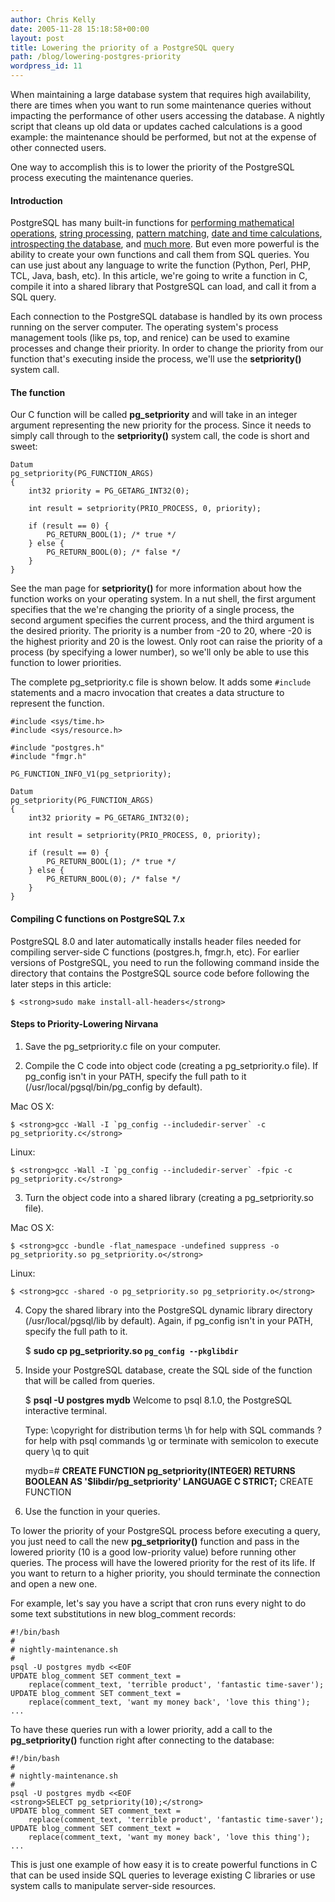 ```yaml
---
author: Chris Kelly
date: 2005-11-28 15:18:58+00:00
layout: post
title: Lowering the priority of a PostgreSQL query
path: /blog/lowering-postgres-priority
wordpress_id: 11
---
```


When maintaining a large database system that requires high availability, there are times when you want to run some maintenance queries without impacting the performance of other users accessing the database. A nightly script that cleans up old data or updates cached calculations is a good example: the maintenance should be performed, but not at the expense of other connected users.

One way to accomplish this is to lower the priority of the PostgreSQL process executing the maintenance queries.

<!-- more -->



#### Introduction


PostgreSQL has many built-in functions for [performing mathematical operations](http://www.postgresql.org/docs/8.1/interactive/functions-math.html), [string processing](http://www.postgresql.org/docs/8.1/interactive/functions-string.html), [pattern matching](http://www.postgresql.org/docs/8.1/interactive/functions-matching.html), [date and time calculations](http://www.postgresql.org/docs/8.1/interactive/functions-datetime.html), [introspecting the database](http://www.postgresql.org/docs/8.1/interactive/functions-info.html), and [much more](http://www.postgresql.org/docs/8.1/interactive/functions.html). But even more powerful is the ability to create your own functions and call them from SQL queries. You can use just about any language to write the function (Python, Perl, PHP, TCL, Java, bash, etc). In this article, we're going to write a function in C, compile it into a shared library that PostgreSQL can load, and call it from a SQL query.

Each connection to the PostgreSQL database is handled by its own process running on the server computer. The operating system's process management tools (like ps, top, and renice) can be used to examine processes and change their priority. In order to change the priority from our function that's executing inside the process, we'll use the **setpriority()** system call.



#### The function



Our C function will be called **pg_setpriority** and will take in an integer argument representing the new priority for the process. Since it needs to simply call through to the **setpriority()** system call, the code is short and sweet:




    Datum
    pg_setpriority(PG_FUNCTION_ARGS)
    {
        int32 priority = PG_GETARG_INT32(0);

        int result = setpriority(PRIO_PROCESS, 0, priority);

        if (result == 0) {
            PG_RETURN_BOOL(1); /* true */
        } else {
            PG_RETURN_BOOL(0); /* false */
        }
    }




See the man page for **setpriority()** for more information about how the function works on your operating system. In a nut shell, the first argument specifies that the we're changing the priority of a single process, the second argument specifies the current process, and the third argument is the desired priority. The priority is a number from -20 to 20, where -20 is the highest priority and 20 is the lowest. Only root can raise the priority of a process (by specifying a lower number), so we'll only be able to use this function to lower priorities.

The complete pg_setpriority.c file is shown below. It adds some `#include` statements and a macro invocation that creates a data structure to represent the function.




    #include <sys/time.h>
    #include <sys/resource.h>

    #include "postgres.h"
    #include "fmgr.h"

    PG_FUNCTION_INFO_V1(pg_setpriority);

    Datum
    pg_setpriority(PG_FUNCTION_ARGS)
    {
        int32 priority = PG_GETARG_INT32(0);

        int result = setpriority(PRIO_PROCESS, 0, priority);

        if (result == 0) {
            PG_RETURN_BOOL(1); /* true */
        } else {
            PG_RETURN_BOOL(0); /* false */
        }
    }






#### Compiling C functions on PostgreSQL 7.x



PostgreSQL 8.0 and later automatically installs header files needed for compiling server-side C functions (postgres.h, fmgr.h, etc). For earlier versions of PostgreSQL, you need to run the following command inside the directory that contains the PostgreSQL source code before following the later steps in this article:




    $ <strong>sudo make install-all-headers</strong>






#### Steps to Priority-Lowering Nirvana



1. Save the pg_setpriority.c file on your computer.

2. Compile the C code into object code (creating a pg_setpriority.o file). If pg_config isn't in your PATH, specify the full path to it (/usr/local/pgsql/bin/pg_config by default).

Mac OS X:



    $ <strong>gcc -Wall -I `pg_config --includedir-server` -c pg_setpriority.c</strong>




Linux:



    $ <strong>gcc -Wall -I `pg_config --includedir-server` -fpic -c pg_setpriority.c</strong>




3. Turn the object code into a shared library (creating a pg_setpriority.so file).

Mac OS X:



    $ <strong>gcc -bundle -flat_namespace -undefined suppress -o pg_setpriority.so pg_setpriority.o</strong>




Linux:



    $ <strong>gcc -shared -o pg_setpriority.so pg_setpriority.o</strong>




4. Copy the shared library into the PostgreSQL dynamic library directory (/usr/local/pgsql/lib by default). Again, if pg_config isn't in your PATH, specify the full path to it.




    $ <strong>sudo cp pg_setpriority.so `pg_config --pkglibdir`</strong>




5. Inside your PostgreSQL database, create the SQL side of the function that will be called from queries.




    $ <strong>psql -U postgres mydb</strong>
    Welcome to psql 8.1.0, the PostgreSQL interactive terminal.

    Type:  \copyright for distribution terms
           \h for help with SQL commands
           \? for help with psql commands
           \g or terminate with semicolon to execute query
           \q to quit

    mydb=# <strong>CREATE FUNCTION pg_setpriority(INTEGER) RETURNS BOOLEAN AS '$libdir/pg_setpriority'
    LANGUAGE C STRICT;</strong>
    CREATE FUNCTION




6. Use the function in your queries.

To lower the priority of your PostgreSQL process before executing a query, you just need to call the new **pg_setpriority()** function and pass in the lowered priority (10 is a good low-priority value) before running other queries. The process will have the lowered priority for the rest of its life. If you want to return to a higher priority, you should terminate the connection and open a new one.

For example, let's say you have a script that cron runs every night to do some text substitutions in new blog_comment records:




    #!/bin/bash
    #
    # nightly-maintenance.sh
    #
    psql -U postgres mydb <<EOF
    UPDATE blog_comment SET comment_text =
        replace(comment_text, 'terrible product', 'fantastic time-saver');
    UPDATE blog_comment SET comment_text =
        replace(comment_text, 'want my money back', 'love this thing');
    ...




To have these queries run with a lower priority, add a call to the **pg_setpriority()** function right after connecting to the database:




    #!/bin/bash
    #
    # nightly-maintenance.sh
    #
    psql -U postgres mydb <<EOF
    <strong>SELECT pg_setpriority(10);</strong>
    UPDATE blog_comment SET comment_text =
        replace(comment_text, 'terrible product', 'fantastic time-saver');
    UPDATE blog_comment SET comment_text =
        replace(comment_text, 'want my money back', 'love this thing');
    ...




This is just one example of how easy it is to create powerful functions in C that can be used inside SQL queries to leverage existing C libraries or use system calls to manipulate server-side resources.